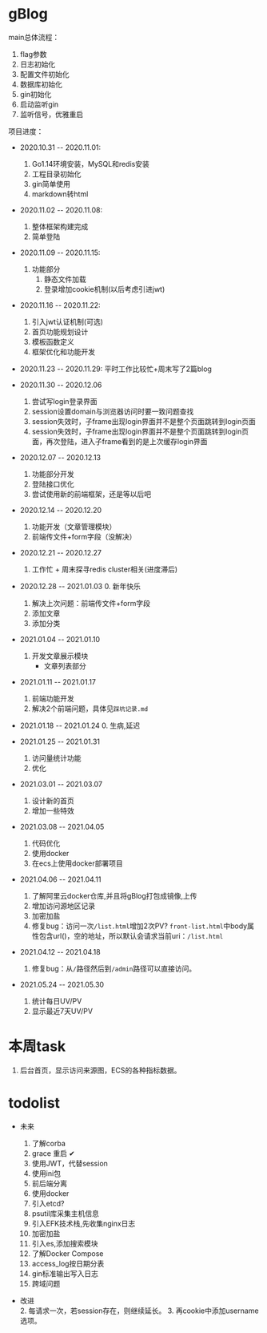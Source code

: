 # gBlog
main总体流程：
1. flag参数
2. 日志初始化
3. 配置文件初始化
4. 数据库初始化
5. gin初始化
6. 启动监听gin
7. 监听信号，优雅重启

项目进度：
- 2020.10.31 -- 2020.11.01: 
  1. Go1.14环境安装，MySQL和redis安装
  2. 工程目录初始化
  3. gin简单使用
  4. markdown转html
  
- 2020.11.02 -- 2020.11.08: 
  1. 整体框架构建完成
  2. 简单登陆
  
- 2020.11.09 -- 2020.11.15:
  1. 功能部分
      1. 静态文件加载
      2. 登录增加cookie机制(以后考虑引进jwt)
  
- 2020.11.16 -- 2020.11.22:
  1. 引入jwt认证机制(可选)
  2. 首页功能规划设计
  3. 模板函数定义
  4. 框架优化和功能开发
  
- 2020.11.23 -- 2020.11.29: 
  平时工作比较忙+周末写了2篇blog

- 2020.11.30 -- 2020.12.06
  1. 尝试写login登录界面
  2. session设置domain与浏览器访问时要一致问题查找
  3. session失效时，子frame出现login界面并不是整个页面跳转到login页面
  4. session失效时，子frame出现login界面并不是整个页面跳转到login页面，再次登陆，进入子frame看到的是上次缓存login界面

- 2020.12.07 -- 2020.12.13
  1. 功能部分开发
  2. 登陆接口优化
  3. 尝试使用新的前端框架，还是等以后吧

- 2020.12.14 -- 2020.12.20
  1. 功能开发（文章管理模块）
  2. 前端传文件+form字段（没解决）
  
- 2020.12.21 -- 2020.12.27
  1. 工作忙 + 周末探寻redis cluster相关(进度滞后)
 
- 2020.12.28 -- 2021.01.03
  0. 新年快乐
  1. 解决上次问题：前端传文件+form字段
  2. 添加文章
  3. 添加分类
  
- 2021.01.04 -- 2021.01.10
  1. 开发文章展示模块 
     - 文章列表部分 
     
- 2021.01.11 -- 2021.01.17
  1. 前端功能开发
  2. 解决2个前端问题，具体见`踩坑记录.md`

- 2021.01.18 -- 2021.01.24
  0. 生病,延迟

- 2021.01.25 -- 2021.01.31  
  1. 访问量统计功能
  2. 优化
  
- 2021.03.01 -- 2021.03.07
  1. 设计新的首页
  2. 增加一些特效

- 2021.03.08 -- 2021.04.05
  1. 代码优化
  2. 使用docker
  3. 在ecs上使用docker部署项目

- 2021.04.06 -- 2021.04.11
  1. 了解阿里云docker仓库,并且将gBlog打包成镜像,上传
  2. 增加访问源地区记录
  3. 加密加盐
  4. 修复bug：访问一次`/list.html`增加2次PV? `front-list.html`中body属性包含url()，空的地址，所以默认会请求当前uri：`/list.html`
   
- 2021.04.12 -- 2021.04.18
  1. 修复bug：从`/`路径然后到`/admin`路径可以直接访问。
   
- 2021.05.24 -- 2021.05.30
  1. 统计每日UV/PV
  2. 显示最近7天UV/PV
   
# 本周task
  1. 后台首页，显示访问来源图，ECS的各种指标数据。
  
# todolist  
- 未来
  1. 了解corba
  2. grace 重启 ✔
  3. 使用JWT，代替session
  4. 使用ini包
  5. 前后端分离
  6. 使用docker
  7. 引入etcd?
  8. psutil库采集主机信息
  9. 引入EFK技术栈,先收集nginx日志
  10. 加密加盐
  11. 引入es,添加搜索模块
  12. 了解Docker Compose
  13. access_log按日期分表
  14. gin标准输出写入日志
  15. 跨域问题
  
- 改进  
  2. 每请求一次，若session存在，则继续延长。
  3. 再cookie中添加username选项。